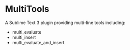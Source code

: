 MultiTools
==========

A Sublime Text 3 plugin providing multi-line tools including:
- multi_evaluate
- multi_insert
- multi_evaluate_and_insert
